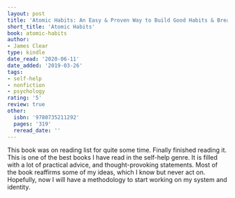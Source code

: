 ```yaml
---
layout: post
title: 'Atomic Habits: An Easy & Proven Way to Build Good Habits & Break Bad Ones'
short_title: 'Atomic Habits'
book: atomic-habits
author:
- James Clear
type: kindle
date_read: '2020-06-11'
date_added: '2019-03-26'
tags:
- self-help
- nonfiction
- psychology
rating: '5'
review: true
other:
  isbn: '9780735211292'
  pages: '319'
  reread_date: ''
---
```



This book was on reading list for quite some time. Finally finished reading it. This is one of the best books I have read in the self-help genre. It is filled with a lot of practical advice, and thought-provoking statements. Most of the book reaffirms some of my ideas, which I know but never act on. Hopefully, now I will have a methodology to start working on my system and identity.